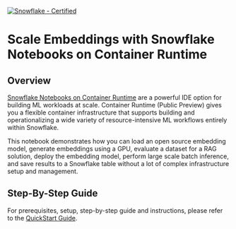 [![Snowflake - Certified](https://img.shields.io/badge/Snowflake-Certified-2ea44f?style=for-the-badge&logo=snowflake)](https://developers.snowflake.com/solutions/)

# Scale Embeddings with Snowflake Notebooks on Container Runtime

## Overview
[Snowflake Notebooks on Container Runtime](https://docs.snowflake.com/en/user-guide/ui-snowsight/notebooks-on-spcs) are a powerful IDE option for building ML workloads at scale. Container Runtime (Public Preview) gives you a flexible container infrastructure that supports building and operationalizing a wide variety of resource-intensive ML workflows entirely within Snowflake. 

This notebook demonstrates how you can load an open source embedding model, generate embeddings using a GPU, evaluate a dataset for a RAG solution, deploy the embedding model, perform large scale batch inference, and save results to a Snowflake table without a lot of complex infrastructure setup and management.

## Step-By-Step Guide
For prerequisites, setup, step-by-step guide and instructions, please refer to the [QuickStart Guide](https://quickstarts.snowflake.com/guide/scale-embeddings-with-snowflake-notebooks-on-container-runtime/index.html?index=..%2F..index#0).
